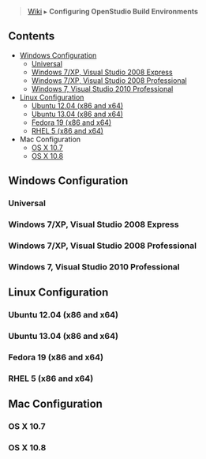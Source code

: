 > [Wiki](Home) ▸ **Configuring OpenStudio Build Environments**

## Contents
- [Windows Configuration](Configuring-OpenStudio-Build-Environments#windows-configuration)
    * [Universal](Configuring-OpenStudio-Build-Environments#universal)
    * [Windows 7/XP, Visual Studio 2008 Express](Configuring-OpenStudio-Build-Environments#windows-7xp-visual-studio-2008-express)
    * [Windows 7/XP, Visual Studio 2008 Professional](Configuring-OpenStudio-Build-Environments#windows-7xp-visual-studio-2008-professional)
    * [Windows 7, Visual Studio 2010 Professional](Configuring-OpenStudio-Build-Environments#windows-7-visual-studio-2010-professional)
- [Linux Configuration](Configuring-OpenStudio-Build-Environments#linux-configuration)
    * [Ubuntu 12.04 (x86 and x64)](Configuring-OpenStudio-Build-Environments#ubuntu-12.04)
    * [Ubuntu 13.04 (x86 and x64)](Configuring-OpenStudio-Build-Environments#ubuntu-13.04)
    * [Fedora 19 (x86 and x64)](Configuring-OpenStudio-Build-Environments#ubuntu-12.04)
    * [RHEL 5 (x86 and x64)](Configuring-OpenStudio-Build-Environments#rhel-5)
- Mac Configuration
    * [OS X 10.7](Configuring-OpenStudio-Build-Environments#os-x-10.7)
    * [OS X 10.8](Configuring-OpenStudio-Build-Environments#os-x-10.8)

## Windows Configuration

### Universal

### Windows 7/XP, Visual Studio 2008 Express

### Windows 7/XP, Visual Studio 2008 Professional

### Windows 7, Visual Studio 2010 Professional

## Linux Configuration

### Ubuntu 12.04 (x86 and x64)

### Ubuntu 13.04 (x86 and x64)

### Fedora 19 (x86 and x64)

### RHEL 5 (x86 and x64)

## Mac Configuration

### OS X 10.7

### OS X 10.8